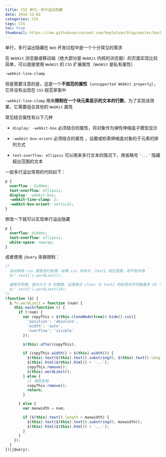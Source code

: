 ```yaml
---
title: CSS 单行，多行溢出隐藏
date: 2016-12-02
categories: CSS
tags: CSS
toc: true
thumbnail: https://raw.githubusercontent.com/heptaluan/blog/master/backups/cdn/cover/02.jpg
---
```


单行，多行溢出隐藏在 `Web` 开发过程中是一个十分常见的需求

在 `WebKit` 浏览器或移动端（绝大部分是 `WebKit` 内核的浏览器）的页面实现比较简单，可以直接使用 `WebKit` 的 `CSS` 扩展属性（`WebKit` 是私有属性） 

<!--more-->

```css
-webkit-line-clamp
```

但是需要注意的是，这是一个**不规范的属性**（`unsupported WebKit property`），它并没有出现在 `CSS` 规范草案中

`-webkit-line-clamp` 用来**限制在一个块元素显示的文本的行数**，为了实现该效果，它需要组合其他的 `WebKit` 属性

常见结合属性有以下几种

* `display: -webkit-box`  必须结合的属性，将对象作为弹性伸缩盒子模型显示

* `-webkit-box-orient`  必须结合的属性 ，设置或检索伸缩盒对象的子元素的排列方式

* `text-overflow: ellipsis`  可以用来多行文本的情况下，用省略号 `'...'` 隐藏超出范围的文本


一般多行溢出常用的代码如下：

```css
p {
  overflow : hidden;
  text-overflow: ellipsis;
  display: -webkit-box;
  -webkit-line-clamp: 2;
  -webkit-box-orient: vertical;
}
```

修改一下就可以实现单行溢出隐藏

```css
p {
  overflow: hidden;
  text-overflow: ellipsis;
  white-space: nowrap;
}
```

或者使用 `jQuery` 来做限制：

```js
/* 
  自动获取 css 宽度进行处理，如果 css 中未对 .test1 给定宽度，则不起作用
  $('.test1').wordLimit();

  截取字符数，值为大于 0 的整数，这里表示 class 为 test2 的标签内字符数最多 24 个
  $('.test2').wordLimit(24);
*/
(function ($) {
  $.fn.wordLimit = function (num) {
    this.each(function () {
      if (!num) {
        var copyThis = $(this.cloneNode(true)).hide().css({
          'position': 'absolute',
          'width': 'auto',
          'overflow': 'visible'
        });

        $(this).after(copyThis);

        if (copyThis.width() > $(this).width()) {
          $(this).text($(this).text().substring(0, $(this).text().length - 4));
          $(this).html($(this).html() + '...');
          copyThis.remove();
          $(this).wordLimit();
        } else {
          // 清除复制
          copyThis.remove();
          return;
        }

      } else {
        var maxwidth = num;

        if ($(this).text().length > maxwidth) {
          $(this).text($(this).text().substring(0, maxwidth));
          $(this).html($(this).html() + '...');
        }
      }
    });
  }
})(jQuery);
```

